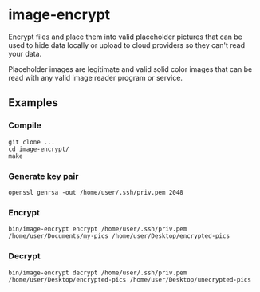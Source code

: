 # image-encrypt

Encrypt files and place them into valid placeholder pictures that can be used to hide data locally or upload to cloud providers so they can't read your data.

Placeholder images are legitimate and valid solid color images that can be read with any valid image reader program or service.

## Examples

### Compile

```
git clone ...
cd image-encrypt/
make
```

### Generate key pair

```
openssl genrsa -out /home/user/.ssh/priv.pem 2048
```

### Encrypt

```
bin/image-encrypt encrypt /home/user/.ssh/priv.pem /home/user/Documents/my-pics /home/user/Desktop/encrypted-pics
```

### Decrypt

```
bin/image-encrypt decrypt /home/user/.ssh/priv.pem /home/user/Desktop/encrypted-pics /home/user/Desktop/unecrypted-pics
```